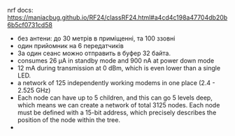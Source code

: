 

 nrf docs: https://maniacbug.github.io/RF24/classRF24.html#a4cd4c198a47704db20b6b5cf0731cd58

 - без антени: до 30 метрів в приміщенні, та 100 ззовні
 - один прийомник на 6 передатчиків
 - За один сеанс можно отправить в буфер 32 байта.
 - consumes 26 µA in standby mode and 900 nA at power down mode
 - 12 mA during transmission at 0 dBm, which is even lower than a single LED.
 - a network of 125 independently working modems in one place (2.4 - 2.525 GHz)
 - Each node can have up to 5 children, and this can go 5 levels deep, which means we can create a network of total 3125 nodes. Each node must be defined with a 15-bit address, which precisely describes the position of the node within the tree.
 -  
